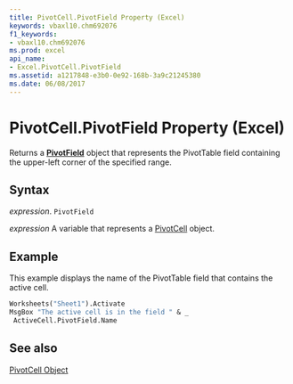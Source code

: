 ```yaml
---
title: PivotCell.PivotField Property (Excel)
keywords: vbaxl10.chm692076
f1_keywords:
- vbaxl10.chm692076
ms.prod: excel
api_name:
- Excel.PivotCell.PivotField
ms.assetid: a1217848-e3b0-0e92-168b-3a9c21245380
ms.date: 06/08/2017
---
```



# PivotCell.PivotField Property (Excel)

Returns a  **[PivotField](Excel.PivotField.md)** object that represents the PivotTable field containing the upper-left corner of the specified range.


## Syntax

 _expression_. `PivotField`

 _expression_ A variable that represents a [PivotCell](./Excel.PivotCell.md) object.


## Example

This example displays the name of the PivotTable field that contains the active cell.


```vb
Worksheets("Sheet1").Activate 
MsgBox "The active cell is in the field " & _ 
 ActiveCell.PivotField.Name
```


## See also


[PivotCell Object](Excel.PivotCell.md)

